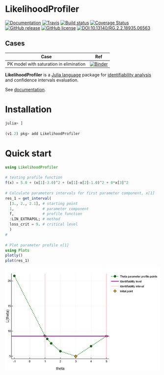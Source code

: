 # LikelihoodProfiler

[![Documentation](https://img.shields.io/badge/docs-latest-blue.svg)](https://insysbio.github.io/LikelihoodProfiler.jl/latest)
[![Travis](https://travis-ci.org/insysbio/LikelihoodProfiler.jl.svg?branch=master)](https://travis-ci.org/insysbio/LikelihoodProfiler.jl)
[![Build status](https://ci.appveyor.com/api/projects/status/ntk7f1lpjct58n6t/branch/master?svg=true)](https://ci.appveyor.com/project/metelkin/likelihoodprofiler-jl/branch/master)
[![Coverage Status](https://coveralls.io/repos/github/insysbio/LikelihoodProfiler.jl/badge.svg?branch=master)](https://coveralls.io/github/insysbio/LikelihoodProfiler.jl?branch=master)
[![GitHub release](https://img.shields.io/github/release/insysbio/LikelihoodProfiler.jl.svg)](https://github.com/insysbio/LikelihoodProfiler.jl/releases/)
[![GitHub license](https://img.shields.io/github/license/insysbio/LikelihoodProfiler.jl.svg)](https://github.com/insysbio/LikelihoodProfiler.jl/blob/master/LICENSE)
[![DOI:10.13140/RG.2.2.18935.06563](https://zenodo.org/badge/DOI/10.13140/RG.2.2.18935.06563.svg)](https://doi.org/10.13140/RG.2.2.18935.06563)

## Cases
 Case | Ref
 ----|----
 PK model with saturation in elimination | [![Binder](https://mybinder.org/badge_logo.svg)](https://mybinder.org/v2/gh/insysbio/LikelihoodProfiler.jl/master?filepath=%2Fnotebook%2Fpk_saturation.ipynb)


**LikelihoodProfiler** is a [Julia language](https://julialang.org/downloads/) package for [identifiability analysis](https://en.wikipedia.org/wiki/Identifiability_analysis) and confidence intervals evaluation.

See [documentation](https://insysbio.github.io/LikelihoodProfiler.jl/latest/).

# Installation

```julia
julia> ]

(v1.2) pkg> add LikelihoodProfiler
```

# Quick start

```julia
using LikelihoodProfiler

# testing profile function
f(x) = 5.0 + (x[1]-3.0)^2 + (x[1]-x[2]-1.0)^2 + 0*x[3]^2

# Calculate parameters intervals for first parameter component, x[1]
res_1 = get_interval(
  [3., 2., 2.1], # starting point
  1,             # parameter component
  f,             # profile function
  :LIN_EXTRAPOL; # method
  loss_crit = 9. # critical level
  )
#

# Plot parameter profile x[1]
using Plots
plotly()
plot(res_1)
```

![Plot Linear](img/plot_lin.png?raw=true)
